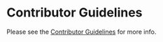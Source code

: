 # Contributor Guidelines

Please see the [Contributor Guidelines](http://www.pac4j.org/docs/contribute.html) for more info.
